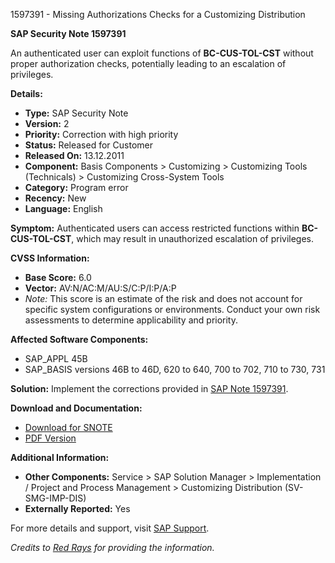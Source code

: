 1597391 - Missing Authorizations Checks for a Customizing Distribution

**SAP Security Note 1597391**

An authenticated user can exploit functions of **BC-CUS-TOL-CST** without proper authorization checks, potentially leading to an escalation of privileges.

**Details:**
- **Type:** SAP Security Note
- **Version:** 2
- **Priority:** Correction with high priority
- **Status:** Released for Customer
- **Released On:** 13.12.2011
- **Component:** Basis Components > Customizing > Customizing Tools (Technicals) > Customizing Cross-System Tools
- **Category:** Program error
- **Recency:** New
- **Language:** English

**Symptom:**
Authenticated users can access restricted functions within **BC-CUS-TOL-CST**, which may result in unauthorized escalation of privileges.

**CVSS Information:**
- **Base Score:** 6.0
- **Vector:** AV:N/AC:M/AU:S/C:P/I:P/A:P
- *Note:* This score is an estimate of the risk and does not account for specific system configurations or environments. Conduct your own risk assessments to determine applicability and priority.

**Affected Software Components:**
- SAP_APPL 45B
- SAP_BASIS versions 46B to 46D, 620 to 640, 700 to 702, 710 to 730, 731

**Solution:**
Implement the corrections provided in [SAP Note 1597391](https://me.sap.com/sap/support/notes/1597391).

**Download and Documentation:**
- [Download for SNOTE](https://notesdownloads.sap.com/note/0040000009482732017)
- [PDF Version](https://me.sap.com/sap/support/sfm/notes/print/0001597391?language=en-US&token=21D4ECFB9267984B3947DF4886966817)

**Additional Information:**
- **Other Components:** Service > SAP Solution Manager > Implementation / Project and Process Management > Customizing Distribution (SV-SMG-IMP-DIS)
- **Externally Reported:** Yes

For more details and support, visit [SAP Support](https://me.sap.com/).

*Credits to [Red Rays](https://redrays.io) for providing the information.*